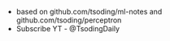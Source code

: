 - based on github.com/tsoding/ml-notes and github.com/tsoding/perceptron
- Subscribe YT - @TsodingDaily
